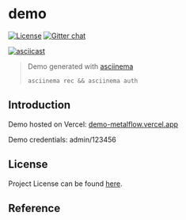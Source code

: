 # demo

[![License](https://img.shields.io/github/license/devops-metalflow/demo.svg)](https://github.com/devops-metalflow/demo/blob/main/LICENSE)
[![Gitter chat](https://badges.gitter.im/craftslab/devops-metalflow.png)](https://gitter.im/craftslab/devops-metalflow)



[![asciicast](https://asciinema.org/a/483195.svg)](https://asciinema.org/a/483195)

> Demo generated with [asciinema](https://github.com/asciinema/asciinema)
>
> `asciinema rec && asciinema auth`



## Introduction

Demo hosted on Vercel: [demo-metalflow.vercel.app](https://demo-metalflow.vercel.app/)

Demo credentials: admin/123456



## License

Project License can be found [here](LICENSE).



## Reference
